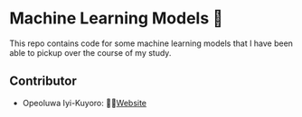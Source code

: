 # Machine Learning Models :robot:

This repo contains code for some machine learning models that I have been able to pickup over the course of my study.

## Contributor

- Opeoluwa Iyi-Kuyoro: 👨🏿[Website](https://bit.ly/iyidev)
